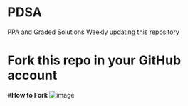 # PDSA
PPA and Graded Solutions
Weekly updating this repository

# Fork this repo in your GitHub account

#**How to Fork**
![image](https://github.com/user-attachments/assets/cb2a3c65-7c48-45ef-bd86-91209426097a)



